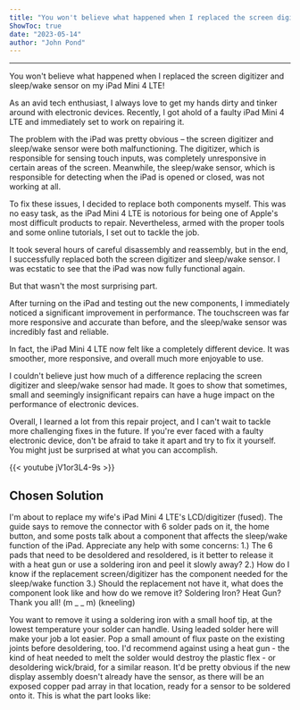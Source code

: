 ```yaml
---
title: "You won't believe what happened when I replaced the screen digitizer and sleep/wake sensor on my iPad Mini 4 LTE!"
ShowToc: true 
date: "2023-05-14"
author: "John Pond"
---
```

*****
You won't believe what happened when I replaced the screen digitizer and sleep/wake sensor on my iPad Mini 4 LTE!

As an avid tech enthusiast, I always love to get my hands dirty and tinker around with electronic devices. Recently, I got ahold of a faulty iPad Mini 4 LTE and immediately set to work on repairing it.

The problem with the iPad was pretty obvious – the screen digitizer and sleep/wake sensor were both malfunctioning. The digitizer, which is responsible for sensing touch inputs, was completely unresponsive in certain areas of the screen. Meanwhile, the sleep/wake sensor, which is responsible for detecting when the iPad is opened or closed, was not working at all.

To fix these issues, I decided to replace both components myself. This was no easy task, as the iPad Mini 4 LTE is notorious for being one of Apple's most difficult products to repair. Nevertheless, armed with the proper tools and some online tutorials, I set out to tackle the job.

It took several hours of careful disassembly and reassembly, but in the end, I successfully replaced both the screen digitizer and sleep/wake sensor. I was ecstatic to see that the iPad was now fully functional again.

But that wasn't the most surprising part.

After turning on the iPad and testing out the new components, I immediately noticed a significant improvement in performance. The touchscreen was far more responsive and accurate than before, and the sleep/wake sensor was incredibly fast and reliable.

In fact, the iPad Mini 4 LTE now felt like a completely different device. It was smoother, more responsive, and overall much more enjoyable to use.

I couldn't believe just how much of a difference replacing the screen digitizer and sleep/wake sensor had made. It goes to show that sometimes, small and seemingly insignificant repairs can have a huge impact on the performance of electronic devices.

Overall, I learned a lot from this repair project, and I can't wait to tackle more challenging fixes in the future. If you're ever faced with a faulty electronic device, don't be afraid to take it apart and try to fix it yourself. You might just be surprised at what you can accomplish.

{{< youtube jV1or3L4-9s >}} 



## Chosen Solution
 I'm about to replace my wife's iPad Mini 4 LTE's LCD/digitizer (fused). The guide says to remove the connector with 6 solder pads on it, the home button, and some posts talk about a component that affects the sleep/wake function of the iPad.
Appreciate any help with some concerns:
1.) The 6 pads that need to be desoldered and resoldered, is it better to release it with a heat gun or use a soldering iron and peel it slowly away?
2.) How do I know if the replacement screen/digitizer has the component needed for the sleep/wake function
3.) Should the replacement not have it, what does the component look like and how do we remove it? Soldering Iron? Heat Gun?
Thank you all! (m  _   _  m) (kneeling)

 You want to remove it using a soldering iron with a small hoof tip, at the lowest temperature your solder can handle. Using leaded solder here will make your job a lot easier. Pop a small amount of flux paste on the existing joints before desoldering, too.
I'd recommend against using a heat gun - the kind of heat needed to melt the solder would destroy the plastic flex - or desoldering wick/braid, for a similar reason.
It'd be pretty obvious if the new display assembly doesn't already have the sensor, as there will be an exposed copper pad array in that location, ready for a sensor to be soldered onto it.
This is what the part looks like:




